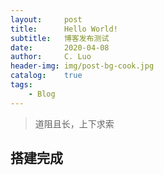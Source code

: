 ```yaml
---
layout:     post
title:      Hello World!
subtitle:   博客发布测试
date:       2020-04-08
author:     C. Luo
header-img: img/post-bg-cook.jpg
catalog:    true
tags:
    - Blog
---
```


>道阻且长，上下求索

## 搭建完成
